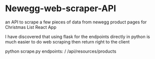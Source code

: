 # Newegg-web-scraper-API
an API to scrape a few pieces of data from newegg product pages for Christmas List React App

I have discovered that using flask for the endpoints directly in python is much easier to do web scraping then return right to the client

python scrape.py
endpoints: 
/
/api/resources/products
